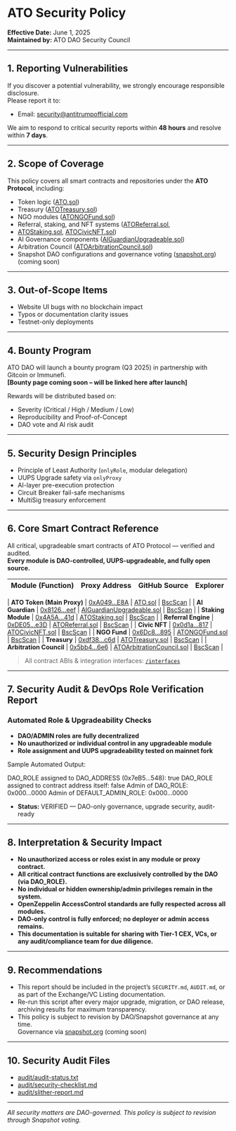 # ATO Security Policy

**Effective Date:** June 1, 2025  
**Maintained by:** ATO DAO Security Council

---

## 1. Reporting Vulnerabilities

If you discover a potential vulnerability, we strongly encourage responsible disclosure.  
Please report it to:

- Email: [security@antitrumpofficial.com](mailto:security@antitrumpofficial.com)  
<!-- GPG Key: (coming soon) -->

We aim to respond to critical security reports within **48 hours** and resolve within **7 days**.

---

## 2. Scope of Coverage

This policy covers all smart contracts and repositories under the **ATO Protocol**, including:
- Token logic ([ATO.sol](contracts/core/ATO.sol))
- Treasury ([ATOTreasury.sol](contracts/modules/treasury/ATOTreasury.sol))
- NGO modules ([ATONGOFund.sol](contracts/modules/ngo/ATONGOFund.sol))
- Referral, staking, and NFT systems ([ATOReferral.sol](contracts/modules/referral/ATOReferral.sol),
- [ATOStaking.sol](contracts/modules/staking/ATOStaking.sol), [ATOCivicNFT.sol](contracts/modules/nft/ATOCivicNFT.sol))
- AI Governance components ([AIGuardianUpgradeable.sol](contracts/core/AIGuardianUpgradeable.sol))
- Arbitration Council ([ATOArbitrationCouncil.sol](contracts/modules/arbitration/ATOArbitrationCouncil.sol))
- Snapshot DAO configurations and governance voting ([snapshot.org](https://snapshot.org/#/ato.eth)) (coming soon)

---

## 3. Out-of-Scope Items

- Website UI bugs with no blockchain impact
- Typos or documentation clarity issues
- Testnet-only deployments

---

## 4. Bounty Program

ATO DAO will launch a bounty program (Q3 2025) in partnership with Gitcoin or Immunefi.  
**[Bounty page coming soon – will be linked here after launch]**

Rewards will be distributed based on:
- Severity (Critical / High / Medium / Low)
- Reproducibility and Proof-of-Concept
- DAO vote and AI risk audit

---

## 5. Security Design Principles

- Principle of Least Authority (`onlyRole`, modular delegation)
- UUPS Upgrade safety via `onlyProxy`
- AI-layer pre-execution protection
- Circuit Breaker fail-safe mechanisms
- MultiSig treasury enforcement

---

## 6. Core Smart Contract Reference

All critical, upgradeable smart contracts of ATO Protocol — verified and audited.  
**Every module is DAO-controlled, UUPS-upgradeable, and fully open source.**

| Module (Function)           | Proxy Address                                                                            | GitHub Source                                                           | Explorer                                     
|-----------------------------|------------------------------------------------------------------------------------------|-------------------------------------------------------------------------|----------------

| **ATO Token (Main Proxy)**  | [0xA049...E8A](https://bscscan.com/address/0xA04973912507064d0E7130b78eb527b68ca04E8A)   | [ATO.sol](contracts/core/ATO.sol)                                       | [BscScan](https://bscscan.com/address/0xA04973912507064d0E7130b78eb527b68ca04E8A)    |
| **AI Guardian**             | [0x8126...eef](https://bscscan.com/address/0x8126833b3128355A65Bc6416cb08AD4926949eef)   | [AIGuardianUpgradeable.sol](contracts/core/AIGuardianUpgradeable.sol)   | [BscScan](https://bscscan.com/address/0x8126833b3128355A65Bc6416cb08AD4926949eef)    |
| **Staking Module**          | [0x4A5A...41d](https://bscscan.com/address/0x4A5A98E56629cfC451eCe4503089DE9856A8841d)   | [ATOStaking.sol](contracts/modules/staking/ATOStaking.sol)              | [BscScan](https://bscscan.com/address/0x4A5A98E56629cfC451eCe4503089DE9856A8841d)    |
| **Referral Engine**         | [0xDE05...e3D](https://bscscan.com/address/0xDE055393D97d8b207faA2805319a0366A3631e3D)   | [ATOReferral.sol](contracts/modules/referral/ATOReferral.sol)           | [BscScan](https://bscscan.com/address/0xDE055393D97d8b207faA2805319a0366A3631e3D)    |
| **Civic NFT**               | [0x0d1a...817](https://bscscan.com/address/0x0d1aDf09d519ADA5F7894ea11Ac86Cc57A3f0817)   | [ATOCivicNFT.sol](contracts/modules/nft/ATOCivicNFT.sol)                | [BscScan](https://bscscan.com/address/0x0d1aDf09d519ADA5F7894ea11Ac86Cc57A3f0817)    |
| **NGO Fund**                | [0x6Dc8...895](https://bscscan.com/address/0x6Dc86480BdAC456F00585e95eFe138E4Bb527895)   | [ATONGOFund.sol](contracts/modules/ngo/ATONGOFund.sol)                  | [BscScan](https://bscscan.com/address/0x6Dc86480BdAC456F00585e95eFe138E4Bb527895)    |
| **Treasury**                | [0xdf38...c6d](https://bscscan.com/address/0xdf380eb404C33abF3c5793543cb9Efdd35c9Ec6d)   | [ATOTreasury.sol](contracts/modules/treasury/ATOTreasury.sol)           | [BscScan](https://bscscan.com/address/0xdf380eb404C33abF3c5793543cb9Efdd35c9Ec6d)    |
| **Arbitration Council**     | [0x5bb4...6e6](https://bscscan.com/address/0x5bb43A0417b2363e79fFaCE25894d1EF1159D6e6)   | [ATOArbitrationCouncil.sol](contracts/modules/arbitration/ATOArbitrationCouncil.sol) | [BscScan](https://bscscan.com/address/0x5bb43A0417b2363e79fFaCE25894d1EF1159D6e6)    |

> All contract ABIs & integration interfaces: [`/interfaces`](https://github.com/antitrumpofficial/ATO-DAO-Stack/tree/main/interfaces)

---

## 7. Security Audit & DevOps Role Verification Report

### Automated Role & Upgradeability Checks

- **DAO/ADMIN roles are fully decentralized**
- **No unauthorized or individual control in any upgradeable module**
- **Role assignment and UUPS upgradeability tested on mainnet fork**

Sample Automated Output:

DAO_ROLE assigned to DAO_ADDRESS (0x7eB5...548): true
DAO_ROLE assigned to contract address itself: false
Admin of DAO_ROLE: 0x000...0000
Admin of DEFAULT_ADMIN_ROLE: 0x000...0000


- **Status:** VERIFIED — DAO-only governance, upgrade security, audit-ready

---

## 8. Interpretation & Security Impact

- **No unauthorized access or roles exist in any module or proxy contract.**
- **All critical contract functions are exclusively controlled by the DAO (via DAO_ROLE).**
- **No individual or hidden ownership/admin privileges remain in the system.**
- **OpenZeppelin AccessControl standards are fully respected across all modules.**
- **DAO-only control is fully enforced; no deployer or admin access remains.**
- **This documentation is suitable for sharing with Tier-1 CEX, VCs, or any audit/compliance team for due diligence.**

---

## 9. Recommendations

- This report should be included in the project’s `SECURITY.md`, `AUDIT.md`, or as part of the Exchange/VC Listing documentation.
- Re-run this script after every major upgrade, migration, or DAO release, archiving results for maximum transparency.
- This policy is subject to revision by DAO/Snapshot governance at any time.  
  Governance via [snapshot.org](https://snapshot.org/#/ato.eth) (coming soon)

---

## 10. Security Audit Files

- [audit/audit-status.txt](audit/audit-status.txt)
- [audit/security-checklist.md](audit/security-checklist.md)
- [audit/slither-report.md](audit/slither-report.md)

---

*All security matters are DAO-governed. This policy is subject to revision through Snapshot voting.*





